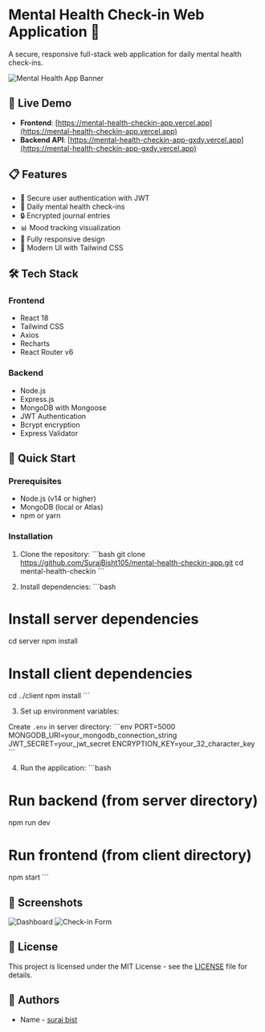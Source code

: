 # Mental Health Check-in Web Application 🧠

A secure, responsive full-stack web application for daily mental health check-ins.

![Mental Health App Banner](https://via.placeholder.com/800x200?text=Mental+Health+Check-in+App)

## 🚀 Live Demo

- **Frontend**: [https://mental-health-checkin-app.vercel.app](https://mental-health-checkin-app.vercel.app)
- **Backend API**: [https://mental-health-checkin-app-gxdy.vercel.app](https://mental-health-checkin-app-gxdy.vercel.app)

## 📋 Features

- 🔐 Secure user authentication with JWT
- 📝 Daily mental health check-ins
- 🔒 Encrypted journal entries
- 📊 Mood tracking visualization
- 📱 Fully responsive design
- 🎨 Modern UI with Tailwind CSS

## 🛠️ Tech Stack

### Frontend
- React 18
- Tailwind CSS
- Axios
- Recharts
- React Router v6

### Backend
- Node.js
- Express.js
- MongoDB with Mongoose
- JWT Authentication
- Bcrypt encryption
- Express Validator

## 🚀 Quick Start

### Prerequisites
- Node.js (v14 or higher)
- MongoDB (local or Atlas)
- npm or yarn

### Installation

1. Clone the repository:
\`\`\`bash
git clone https://github.com/SurajBisht105/mental-health-checkin-app.git
cd mental-health-checkin
\`\`\`

2. Install dependencies:
\`\`\`bash
# Install server dependencies
cd server
npm install

# Install client dependencies
cd ../client
npm install
\`\`\`

3. Set up environment variables:

Create `.env` in server directory:
\`\`\`env
PORT=5000
MONGODB_URI=your_mongodb_connection_string
JWT_SECRET=your_jwt_secret
ENCRYPTION_KEY=your_32_character_key
\`\`\`

4. Run the application:
\`\`\`bash
# Run backend (from server directory)
npm run dev

# Run frontend (from client directory)
npm start
\`\`\`

## 📱 Screenshots

![Dashboard](https://via.placeholder.com/600x400?text=Dashboard+Screenshot)
![Check-in Form](https://via.placeholder.com/600x400?text=Check-in+Form)


## 📄 License

This project is licensed under the MIT License - see the [LICENSE](LICENSE) file for details.

## 👥 Authors

- Name - [suraj bist](https://github.com/SurajBisht105)
